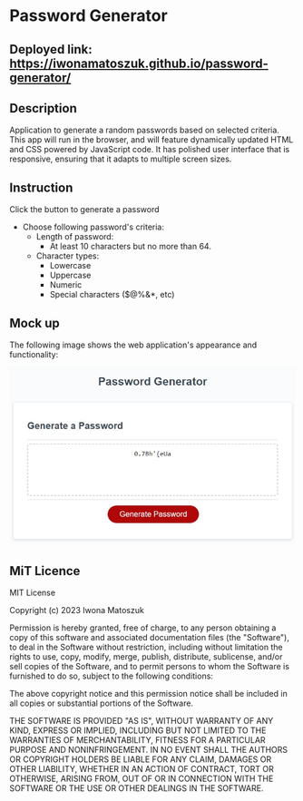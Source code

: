 # Password Generator

## Deployed link: https://iwonamatoszuk.github.io/password-generator/

## Description

Application to generate a random passwords based on selected criteria.
This app will run in the browser, and will feature dynamically updated HTML and CSS powered by JavaScript code. It has polished user interface that is responsive, ensuring that it adapts to multiple screen sizes.

## Instruction

Click the button to generate a password
* Choose following password's criteria:
  * Length of password:
      * At least 10 characters but no more than 64.
  * Character types:
      * Lowercase
      * Uppercase
      * Numeric
      * Special characters ($@%&*, etc)

## Mock up

The following image shows the web application's appearance and functionality:

![screenshot.png](./assets/images/screenshot.png)


## MiT Licence

MIT License

Copyright (c) 2023 Iwona Matoszuk

Permission is hereby granted, free of charge, to any person obtaining a copy
of this software and associated documentation files (the "Software"), to deal
in the Software without restriction, including without limitation the rights
to use, copy, modify, merge, publish, distribute, sublicense, and/or sell
copies of the Software, and to permit persons to whom the Software is
furnished to do so, subject to the following conditions:

The above copyright notice and this permission notice shall be included in all
copies or substantial portions of the Software.

THE SOFTWARE IS PROVIDED "AS IS", WITHOUT WARRANTY OF ANY KIND, EXPRESS OR
IMPLIED, INCLUDING BUT NOT LIMITED TO THE WARRANTIES OF MERCHANTABILITY,
FITNESS FOR A PARTICULAR PURPOSE AND NONINFRINGEMENT. IN NO EVENT SHALL THE
AUTHORS OR COPYRIGHT HOLDERS BE LIABLE FOR ANY CLAIM, DAMAGES OR OTHER
LIABILITY, WHETHER IN AN ACTION OF CONTRACT, TORT OR OTHERWISE, ARISING FROM,
OUT OF OR IN CONNECTION WITH THE SOFTWARE OR THE USE OR OTHER DEALINGS IN THE
SOFTWARE.





